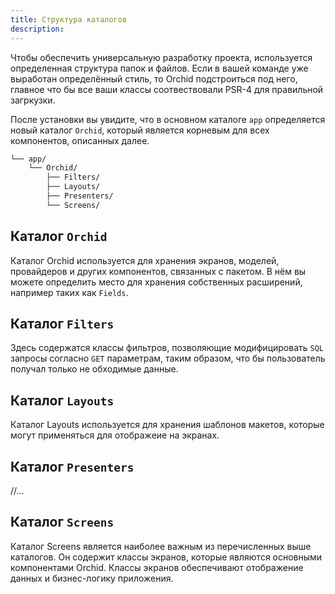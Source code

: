```yaml
---
title: Структура каталогов
description:  
---
```


Чтобы обеспечить универсальную разработку проекта, используется определенная структура папок и файлов.
Если в вашей  команде уже выработан определённый стиль, то Orchid подстроиться под него, главное что бы все ваши классы соотвествовали PSR-4 для правильной загркузки.

После установки вы увидите, что в основном каталоге `app` определяется новый каталог `Orchid`, который является корневым для всех компонентов, описанных далее.

```bash
└── app/
    └── Orchid/
        ├── Filters/
        ├── Layouts/
        ├── Presenters/
        └── Screens/
```

## Каталог `Orchid`

Каталог Orchid используется для хранения экранов, моделей, провайдеров и других компонентов, связанных с пакетом.
В нём вы можете определить место для хранения собственных расширений, например таких как `Fields`.

## Каталог `Filters`

Здесь содержатся классы фильтров, позволяющие модифицировать `SQL` запросы согласно `GET` параметрам, таким образом, что бы пользователь получал только не обходимые данные.

## Каталог `Layouts`

Каталог Layouts используется для хранения шаблонов макетов, которые могут применяться для отображеие на экранах.

## Каталог `Presenters`

//...

## Каталог `Screens`

Каталог Screens является наиболее важным из перечисленных выше каталогов.
Он содержит классы экранов, которые являются основными компонентами Orchid.
Классы экранов обеспечивают отображение данных и бизнес-логику приложения.
